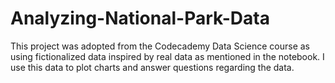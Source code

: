 # Analyzing-National-Park-Data
This project was adopted from the Codecademy Data Science course as using fictionalized data inspired by real data as mentioned in the notebook.
I use this data to plot charts and answer questions regarding the data. 

